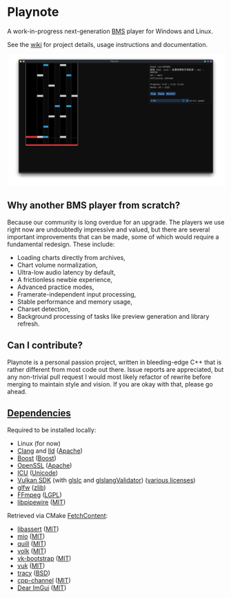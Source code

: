 # Playnote

A work-in-progress next-generation [BMS](https://en.wikipedia.org/wiki/Be-Music_Source) player for Windows and Linux.

See the [wiki](https://github.com/Tearnote/Playnote/wiki) for project details, usage instructions and documentation.

![screenshot.png](screenshot.png)

## Why another BMS player from scratch?

Because our community is long overdue for an upgrade. The players we use right now are undoubtedly impressive and valued, but there are several important improvements that can be made, some of which would require a fundamental redesign. These include:

- Loading charts directly from archives,
- Chart volume normalization,
- Ultra-low audio latency by default,
- A frictionless newbie experience,
- Advanced practice modes,
- Framerate-independent input processing,
- Stable performance and memory usage,
- Charset detection,
- Background processing of tasks like preview generation and library refresh.

## Can I contribute?

Playnote is a personal passion project, written in bleeding-edge C++ that is rather different from most code out there. Issue reports are appreciated, but any non-trivial pull request I would most likely refactor of rewrite before merging to maintain style and vision. If you are okay with that, please go ahead.

## [Dependencies](./cmake/Dependencies.cmake)

Required to be installed locally:

- Linux (for now)
- [Clang](https://clang.llvm.org/) and [lld](https://lld.llvm.org/) ([Apache](https://github.com/llvm/llvm-project/blob/main/LICENSE.TXT))
- [Boost](https://www.boost.org/) ([Boost](https://www.boost.org/doc/user-guide/bsl.html))
- [OpenSSL](https://openssl-library.org/) ([Apache](https://github.com/openssl/openssl?tab=Apache-2.0-1-ov-file#readme))
- [ICU](https://icu.unicode.org/) ([Unicode](https://github.com/unicode-org/icu/blob/main/LICENSE))
- [Vulkan SDK](https://www.lunarg.com/vulkan-sdk/) (with [glslc](https://github.com/google/shaderc) and [glslangValidator](https://github.com/KhronosGroup/glslang)) ([various licenses](https://vulkan.lunarg.com/software/license/vulkan-1.4.313.0-linux-license-summary.txt))
- [glfw](https://www.glfw.org/) ([zlib](https://www.glfw.org/license.html))
- [FFmpeg](https://ffmpeg.org/) ([LGPL](https://git.ffmpeg.org/gitweb/ffmpeg.git/blob/HEAD:/LICENSE.md))
- [libpipewire](https://pipewire.org/) ([MIT](https://gitlab.freedesktop.org/pipewire/pipewire/-/blob/master/COPYING))

Retrieved via CMake [FetchContent](https://cmake.org/cmake/help/latest/module/FetchContent.html):

- [libassert](https://github.com/jeremy-rifkin/libassert) ([MIT](https://github.com/jeremy-rifkin/libassert?tab=MIT-1-ov-file#readme))
- [mio](https://github.com/vimpunk/mio) ([MIT](https://github.com/vimpunk/mio?tab=MIT-1-ov-file#readme))
- [quill](https://github.com/odygrd/quill) ([MIT](https://github.com/odygrd/quill?tab=MIT-1-ov-file#readme))
- [volk](https://github.com/zeux/volk) ([MIT](https://github.com/zeux/volk?tab=MIT-1-ov-file#readme))
- [vk-bootstrap](https://github.com/charles-lunarg/vk-bootstrap) ([MIT](https://github.com/charles-lunarg/vk-bootstrap?tab=MIT-1-ov-file#readme))
- [vuk](https://github.com/martty/vuk) ([MIT](https://github.com/martty/vuk?tab=MIT-1-ov-file#readme))
- [tracy](https://github.com/wolfpld/tracy) ([BSD](https://github.com/wolfpld/tracy?tab=License-1-ov-file#readme))
- [cpp-channel](https://blog.andreiavram.ro/cpp-channel-thread-safe-container-share-data-threads/) ([MIT](https://github.com/andreiavrammsd/cpp-channel?tab=MIT-1-ov-file))
- [Dear ImGui](https://github.com/ocornut/imgui) ([MIT](https://github.com/ocornut/imgui?tab=MIT-1-ov-file#readme))
